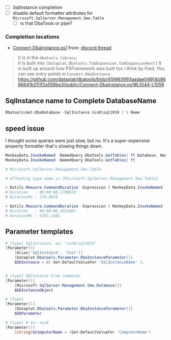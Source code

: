 - [ ] SqlInstance completion
- [ ] disable default formatter attributes for `Microsoft.SqlServer.Management.Smo.Table`
  - [ ] is that DbaTools or pipe?

### Completion locations

- [Connect-DbaInstance.ps1](https://github.com/dataplat/dbatools/blob/419963993aadae04914b8686641b251f2a558be3/public/Connect-DbaInstance.ps1#L1044-L1059) from: [discord thread](https://discord.com/channels/180528040881815552/800214699463409704/1209041652442996796)
> It is in the `dbatools.library`.  
> It is built into `[Dataplat.Dbatools.TabExpansion.TabExpansionHost]`
> It is built up around how PSFramework was built too I think by Fred. 
> You can see entry points in `Connect-DbaInstance`.
> https://github.com/dataplat/dbatools/blob/419963993aadae04914b8686641b251f2a558be3/public/Connect-DbaInstance.ps1#L1044-L1059

## SqlInstance name to Complete DatabaseName

```ps1
Dbatools\Get-DbaDatabase -SqlInstance nin8\sql2019 | % Name
```

## speed issue

I thought some queries were just slow, but no.
It's a super-expensive property formatter that's slowing things down.


```ps1
MonkeyData.InvokeNamed -NamedQuery DbaTools.GetTables| ft Database, Name, SqlInstance
MonkeyData.InvokeNamed -NamedQuery DbaTools.GetTables| ft 

# Microsoft.SqlServer.Management.Smo.Table

# offending type name is [Microsoft.SqlServer.Management.Smo.Table]

> Dotils.Measure.CommandDuration -Expression { MonkeyData.InvokeNamed -NamedQuery DbaTools.GetTables| ft Database, Name, SqlInstance }
# Duration   : 00:00:00.1700078
# DurationMs : 170.0078

> Dotils.Measure.CommandDuration -Expression { MonkeyData.InvokeNamed -NamedQuery DbaTools.GetTables| ft  } 
# Duration   : 00:00:06.3551481
# DurationMs : 6355.1481
```

## Parameter templates

```ps1
# [type] SqlInstance, ex: 'nin8\sql2019'
[Parameter()]
    [Alias('SqlInstance', 'Inst')]
    [Dataplat.Dbatools.Parameter.DbaInstanceParameter[]]
    $DbInstance = @( Get-DefaultValueFor 'SqlInstanceName' ),


# [type] DBInstance From commands
[Parameter()]
    [Microsoft.SqlServer.Management.Smo.Database[]]
    $DbInstanceObject

# [type]
[Parameter()]
    [Dataplat.Dbatools.Parameter.DbaInstanceParameter[]]
    $DbParameter

# [type] # ex: nin8
[Parameter()]
    [string]$ComputerName = (Get-DefaultValueFor 'ComputerName')

```

